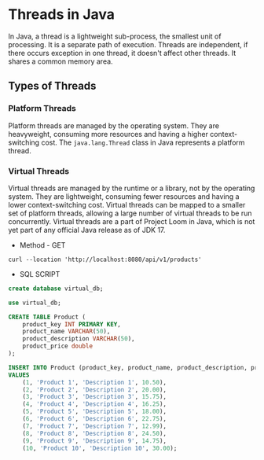 # Threads in Java

In Java, a thread is a lightweight sub-process, the smallest unit of processing. It is a separate path of execution. Threads are independent, if there occurs exception in one thread, it doesn't affect other threads. It shares a common memory area.

## Types of Threads

### Platform Threads
Platform threads are managed by the operating system. They are heavyweight, consuming more resources and having a higher context-switching cost. The `java.lang.Thread` class in Java represents a platform thread.

### Virtual Threads
Virtual threads are managed by the runtime or a library, not by the operating system. They are lightweight, consuming fewer resources and having a lower context-switching cost. Virtual threads can be mapped to a smaller set of platform threads, allowing a large number of virtual threads to be run concurrently. Virtual threads are a part of Project Loom in Java, which is not yet part of any official Java release as of JDK 17.

- Method - GET
```
curl --location 'http://localhost:8080/api/v1/products'
```

- SQL SCRIPT

```sql
create database virtual_db; 

use virtual_db;

CREATE TABLE Product (
    product_key INT PRIMARY KEY,
    product_name VARCHAR(50),
    product_description VARCHAR(50),
    product_price double
);

INSERT INTO Product (product_key, product_name, product_description, product_price)
VALUES 
    (1, 'Product 1', 'Description 1', 10.50),
    (2, 'Product 2', 'Description 2', 20.00),
    (3, 'Product 3', 'Description 3', 15.75),
    (4, 'Product 4', 'Description 4', 16.25),
    (5, 'Product 5', 'Description 5', 18.00),
    (6, 'Product 6', 'Description 6', 22.75),
    (7, 'Product 7', 'Description 7', 12.99),
    (8, 'Product 8', 'Description 8', 24.50),
    (9, 'Product 9', 'Description 9', 14.75),
    (10, 'Product 10', 'Description 10', 30.00);
   

```
